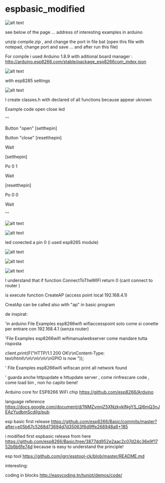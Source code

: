 # espbasic_modified

![alt text](https://github.com/costycnc/espbasic_modified/blob/master/connect.jpg)

see below of the page ... address of interesting examples in arduino 

unzip compile.zip , and change the port in file bat (open this file with notepad, change port and save ... and after run this file)

For compile i used Arduino 1.8.9 with aditional board manager : http://arduino.esp8266.com/stable/package_esp8266com_index.json

![alt text](https://github.com/costycnc/espbasic_modified/blob/master/board.jpg)

with esp8285 settings 

![alt text](https://github.com/costycnc/espbasic_modified/blob/master/settings.jpg)


I create classes.h with declared of all functions because appear uknown

Example code open close led
              
'''        

Button "open" [setthepin] 

Button "close" [resetthepin] 

Wait 
 
[setthepin] 

Po 0 1 

Wait 
 
[resetthepin] 

Po 0 0 

Wait 
             
'''        


 

![alt text](https://github.com/costycnc/espbasic_modified/blob/master/button.jpg)

![alt text](https://github.com/costycnc/espbasic_modified/blob/master/telefon.jpg)


led conected a pin 0 (i used esp8285 module)

![alt text](https://github.com/costycnc/espbasic_modified/blob/master/led.jpg)

![alt text](https://github.com/costycnc/espbasic_modified/blob/master/led1.jpg)

![alt text](https://github.com/costycnc/espbasic_modified/blob/master/open.jpg)

I understand that if function ConnectToTheWIFI return 0 (cant connect to router )

is execute function CreateAP (access point local 192.168.4.1) 

CreatAp can be called also with "ap" in basic program

de inspirat:

'in arduino File Examples esp8266wifi wifiaccesspoint  solo come si conette per entrare con 192.168.4.1 (senza router)

'File Examples esp8266wifi wifimanualwebserver come mandare tutta risposta 

client.print(F("HTTP/1.1 200 OK\r\nContent-Type: text/html\r\n\r\n<!DOCTYPE HTML>\r\n<html>\r\nGPIO is now "));
  
'  File Examples esp8266wifi wifiscan  print all network found

' guarda anche httpupdate e httupdate server , come rinfrescare code , come load bin , non ho capito bene!
  
  Arduino core for ESP8266 WiFi chip https://github.com/esp8266/Arduino
  
  language reference https://docs.google.com/document/d/1NMZvnnjZ5XNzkykINgYS_Ql6mQ3nJEAzYudbmScdiIg/pub

esp basic first release https://github.com/esp8266/Basic/commits/master?after=e05b67c5268d73694d7d35063f6d9ffe268948a9+185

i modified first espbasic release from here https://github.com/esp8266/Basic/tree/3877dd952e2aac2c07d24c36e9f1752b6b6fe74d because is easy to understand the principle!

esp tool https://github.com/igrr/esptool-ck/blob/master/README.md 

interesting:

coding in blocks http://easycoding.tn/tuniot/demos/code/

